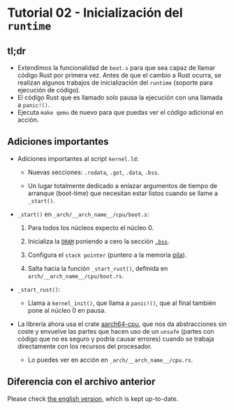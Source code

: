 # Tutorial 02 - Inicialización del `runtime`

## tl;dr

* Extendimos la funcionalidad de `boot.s` para que sea capaz de llamar código Rust por primera vez. Antes de que el cambio a Rust ocurra, se realizan algunos trabajos de inicialización del `runtime` (soporte para ejecución de código).
* El código Rust que es llamado solo pausa la ejecución con una llamada a `panic!()`.
* Ejecuta `make qemu` de nuevo para que puedas ver el código adicional en acción.

## Adiciones importantes

* Adiciones importantes al script `kernel.ld`:

  * Nuevas secciones: `.rodata`, `.got`, `.data`, `.bss`.

  * Un lugar totalmente dedicado a enlazar argumentos de tiempo de arranque (boot-time) que necesitan estar listos cuando se llame a `_start()`.

* `_start()` en `_arch/__arch_name__/cpu/boot.s`:

  1. Para todos los núcleos expecto el núcleo 0.

  2. Inicializa la [`DRAM`](https://es.wikipedia.org/wiki/DRAM) poniendo a cero la sección [`.bss`](https://en.wikipedia.org/wiki/.bss).

  3. Configura el `stack pointer` (puntero a la memoria [pila](https://es.wikipedia.org/wiki/Pila_(inform%C3%A1tica))).

  4. Salta hacia la función `_start_rust()`, definida en `arch/__arch_name__/cpu/boot.rs`.

* `_start_rust()`:

  * Llama a `kernel_init()`, que llama a `panic!()`, que al final también pone al núcleo 0 en pausa.

* La librería ahora usa el crate [aarch64-cpu](https://github.com/rust-embedded/aarch64-cpu), que nos da abstracciones sin coste y envuelve las partes que hacen uso de un `unsafe` (partes con código que no es seguro y podría causar errores) cuando se trabaja directamente con los recursos del procesador.

  * Lo puedes ver en acción en `_arch/__arch_name__/cpu.rs`.

## Diferencia con el archivo anterior

Please check [the english version](README.md#diff-to-previous), which is kept up-to-date.

